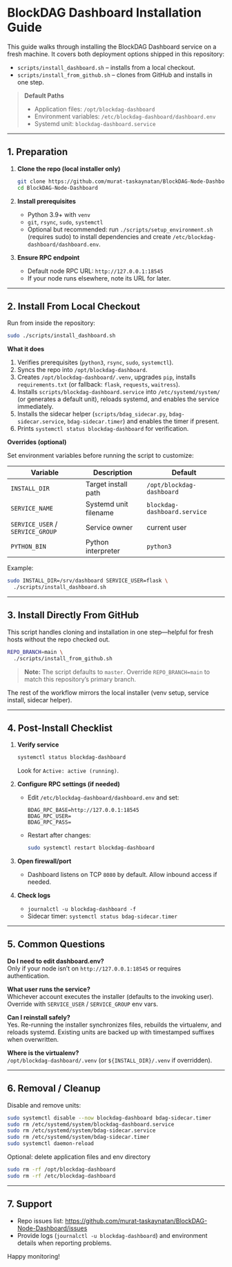 # BlockDAG Dashboard Installation Guide

This guide walks through installing the BlockDAG Dashboard service on a fresh machine. It covers both deployment options shipped in this repository:

- `scripts/install_dashboard.sh` – installs from a local checkout.
- `scripts/install_from_github.sh` – clones from GitHub and installs in one step.

> **Default Paths**
> - Application files: `/opt/blockdag-dashboard`
> - Environment variables: `/etc/blockdag-dashboard/dashboard.env`
> - Systemd unit: `blockdag-dashboard.service`

---

## 1. Preparation

1. **Clone the repo (local installer only)**
   ```bash
   git clone https://github.com/murat-taskaynatan/BlockDAG-Node-Dashboard.git
   cd BlockDAG-Node-Dashboard
   ```

2. **Install prerequisites**
   - Python 3.9+ with `venv`
   - `git`, `rsync`, `sudo`, `systemctl`
   - Optional but recommended: run `./scripts/setup_environment.sh` (requires sudo) to install dependencies and create `/etc/blockdag-dashboard/dashboard.env`.

3. **Ensure RPC endpoint**
   - Default node RPC URL: `http://127.0.0.1:18545`
   - If your node runs elsewhere, note its URL for later.

---

## 2. Install From Local Checkout

Run from inside the repository:

```bash
sudo ./scripts/install_dashboard.sh
```

**What it does**

1. Verifies prerequisites (`python3`, `rsync`, `sudo`, `systemctl`).
2. Syncs the repo into `/opt/blockdag-dashboard`.
3. Creates `/opt/blockdag-dashboard/.venv`, upgrades `pip`, installs `requirements.txt` (or fallback: `flask`, `requests`, `waitress`).
4. Installs `scripts/blockdag-dashboard.service` into `/etc/systemd/system/` (or generates a default unit), reloads systemd, and enables the service immediately.
5. Installs the sidecar helper (`scripts/bdag_sidecar.py`, `bdag-sidecar.service`, `bdag-sidecar.timer`) and enables the timer if present.
6. Prints `systemctl status blockdag-dashboard` for verification.

**Overrides (optional)**

Set environment variables before running the script to customize:

| Variable | Description | Default |
|----------|-------------|---------|
| `INSTALL_DIR` | Target install path | `/opt/blockdag-dashboard` |
| `SERVICE_NAME` | Systemd unit filename | `blockdag-dashboard.service` |
| `SERVICE_USER` / `SERVICE_GROUP` | Service owner | current user |
| `PYTHON_BIN` | Python interpreter | `python3` |

Example:

```bash
sudo INSTALL_DIR=/srv/dashboard SERVICE_USER=flask \
  ./scripts/install_dashboard.sh
```

---

## 3. Install Directly From GitHub

This script handles cloning and installation in one step—helpful for fresh hosts without the repo checked out.

```bash
REPO_BRANCH=main \
  ./scripts/install_from_github.sh
```

> **Note:** The script defaults to `master`. Override `REPO_BRANCH=main` to match this repository’s primary branch.

The rest of the workflow mirrors the local installer (venv setup, service install, sidecar helper).

---

## 4. Post-Install Checklist

1. **Verify service**
   ```bash
   systemctl status blockdag-dashboard
   ```
   Look for `Active: active (running)`.

2. **Configure RPC settings (if needed)**
   - Edit `/etc/blockdag-dashboard/dashboard.env` and set:
     ```
     BDAG_RPC_BASE=http://127.0.0.1:18545
     BDAG_RPC_USER=
     BDAG_RPC_PASS=
     ```
   - Restart after changes:
     ```bash
     sudo systemctl restart blockdag-dashboard
     ```

3. **Open firewall/port**
   - Dashboard listens on TCP `8080` by default. Allow inbound access if needed.

4. **Check logs**
   - `journalctl -u blockdag-dashboard -f`
   - Sidecar timer: `systemctl status bdag-sidecar.timer`

---

## 5. Common Questions

**Do I need to edit dashboard.env?**  
Only if your node isn’t on `http://127.0.0.1:18545` or requires authentication.

**What user runs the service?**  
Whichever account executes the installer (defaults to the invoking user). Override with `SERVICE_USER` / `SERVICE_GROUP` env vars.

**Can I reinstall safely?**  
Yes. Re-running the installer synchronizes files, rebuilds the virtualenv, and reloads systemd. Existing units are backed up with timestamped suffixes when overwritten.

**Where is the virtualenv?**  
`/opt/blockdag-dashboard/.venv` (or `${INSTALL_DIR}/.venv` if overridden).

---

## 6. Removal / Cleanup

Disable and remove units:

```bash
sudo systemctl disable --now blockdag-dashboard bdag-sidecar.timer
sudo rm /etc/systemd/system/blockdag-dashboard.service
sudo rm /etc/systemd/system/bdag-sidecar.service
sudo rm /etc/systemd/system/bdag-sidecar.timer
sudo systemctl daemon-reload
```

Optional: delete application files and env directory

```bash
sudo rm -rf /opt/blockdag-dashboard
sudo rm -rf /etc/blockdag-dashboard
```

---

## 7. Support

- Repo issues list: <https://github.com/murat-taskaynatan/BlockDAG-Node-Dashboard/issues>
- Provide logs (`journalctl -u blockdag-dashboard`) and environment details when reporting problems.

Happy monitoring!
